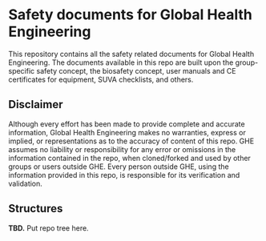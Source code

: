 # Safety documents for Global Health Engineering

This repository contains all the safety related documents for Global Health Engineering. The documents available in this repo are built upon the group-specific safety concept, the biosafety concept, user manuals and CE certificates for equipment, SUVA checklists, and others.

## Disclaimer

Although every effort has been made to provide complete and accurate information, Global Health Engineering makes no warranties, express or implied, or representations as to the accuracy of content of this repo. GHE assumes no liability or responsibility for any error or omissions in the information contained in the repo, when cloned/forked and used by other groups or users outside GHE. Every person outside GHE, using the information provided in this repo, is responsible for its verification and validation.

## Structures

**TBD.** Put repo tree here.